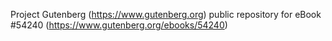 Project Gutenberg (https://www.gutenberg.org) public repository for
eBook #54240 (https://www.gutenberg.org/ebooks/54240)
